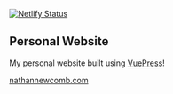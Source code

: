 [![Netlify Status](https://api.netlify.com/api/v1/badges/de71217a-c091-4908-a913-d6415815c92d/deploy-status)](https://app.netlify.com/sites/vuepress-blog-boilerplate/deploys)

## Personal Website

My personal website built using [VuePress](https://vuepress.vuejs.org/)!

[nathannewcomb.com](https://www.nathannewcomb.com)